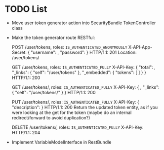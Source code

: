 
# TODO List

* Move user token generator action into SecurityBundle TokenController class
* Make the token generator route RESTful:

    POST /user/tokens, roles: `IS_AUTHENTICATED_ANONYMOUSLY`
    X-API-App-Secret: <app secret>
    {
        "username": <username>,
        "password": <password>
    }
    HTTP/1.1: 201
    Location: /user/tokens/<generated token id>

    GET /user/tokens, roles: `IS_AUTHENTICATED_FULLY`
    X-API-Key: <api key>
    {
        "total": <number of tokens for current user>,
        "_links": {
            "self": "/user/tokens"
        },
        "_embedded": {
            "tokens": [
                <tokens>
            ]
        }
    }
    HTTP/1.1: 200

    GET /user/tokens/<token id>, roles: `IS_AUTHENTICATED_FULLY`
    X-API-Key: <api key>
    {
        <full token data>,
        "_links": {
            "self": "/user/tokens/<token id>"
        }
    }
    HTTP/1.1: 200

    PUT /user/tokens/<token id>, roles: `IS_AUTHENTICATED_FULLY`
    X-API-Key: <api key>
    {
        "description": <updated token description>
    }
    HTTP/1.1: 200
    Return the updated token entity, as if you were looking at the get for the token (maybe do an internal redirect/forward to avoid duplication?)

    DELETE /user/tokens/<token id>, roles: `IS_AUTHENTICATED_FULLY`
    X-API-Key: <api key>
    HTTP/1.1: 204

* Implement VariableModelInterface in RestBundle

